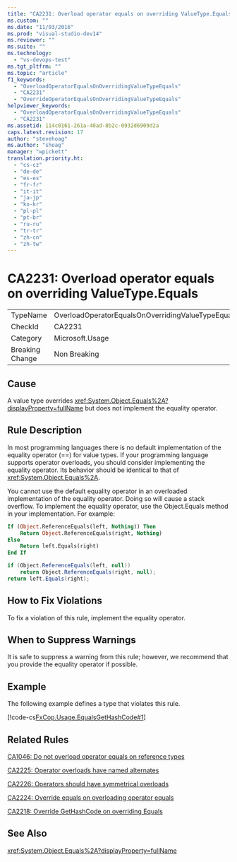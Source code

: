 ```yaml
---
title: "CA2231: Overload operator equals on overriding ValueType.Equals | Microsoft Docs"
ms.custom: ""
ms.date: "11/03/2016"
ms.prod: "visual-studio-dev14"
ms.reviewer: ""
ms.suite: ""
ms.technology: 
  - "vs-devops-test"
ms.tgt_pltfrm: ""
ms.topic: "article"
f1_keywords: 
  - "OverloadOperatorEqualsOnOverridingValueTypeEquals"
  - "CA2231"
  - "OverrideOperatorEqualsOnOverridingValueTypeEquals"
helpviewer_keywords: 
  - "OverloadOperatorEqualsOnOverridingValueTypeEquals"
  - "CA2231"
ms.assetid: 114c0161-261a-40ad-8b2c-0932d6909d2a
caps.latest.revision: 17
author: "stevehoag"
ms.author: "shoag"
manager: "wpickett"
translation.priority.ht: 
  - "cs-cz"
  - "de-de"
  - "es-es"
  - "fr-fr"
  - "it-it"
  - "ja-jp"
  - "ko-kr"
  - "pl-pl"
  - "pt-br"
  - "ru-ru"
  - "tr-tr"
  - "zh-cn"
  - "zh-tw"
---
```

# CA2231: Overload operator equals on overriding ValueType.Equals
|||  
|-|-|  
|TypeName|OverloadOperatorEqualsOnOverridingValueTypeEquals|  
|CheckId|CA2231|  
|Category|Microsoft.Usage|  
|Breaking Change|Non Breaking|  
  
## Cause  
 A value type overrides <xref:System.Object.Equals%2A?displayProperty=fullName> but does not implement the equality operator.  
  
## Rule Description  
 In most programming languages there is no default implementation of the equality operator (==) for value types. If your programming language supports operator overloads, you should consider implementing the equality operator. Its behavior should be identical to that of <xref:System.Object.Equals%2A>.  
  
 You cannot use the default equality operator in an overloaded implementation of the equality operator. Doing so will cause a stack overflow. To implement the equality operator, use the Object.Equals method in your implementation. For example:  
  
```vb  
If (Object.ReferenceEquals(left, Nothing)) Then  
    Return Object.ReferenceEquals(right, Nothing)  
Else  
    Return left.Equals(right)  
End If  
```  
  
```c#  
if (Object.ReferenceEquals(left, null))   
    return Object.ReferenceEquals(right, null);  
return left.Equals(right);  
```  
  
## How to Fix Violations  
 To fix a violation of this rule, implement the equality operator.  
  
## When to Suppress Warnings  
 It is safe to suppress a warning from this rule; however, we recommend that you provide the equality operator if possible.  
  
## Example  
 The following example defines a type that violates this rule.  
  
 [!code-cs[FxCop.Usage.EqualsGetHashCode#1](../code-quality/codesnippet/CSharp/ca2231-overload-operator-equals-on-overriding-valuetype-equals_1.cs)]  
  
## Related Rules  
 [CA1046: Do not overload operator equals on reference types](../code-quality/ca1046-do-not-overload-operator-equals-on-reference-types.md)  
  
 [CA2225: Operator overloads have named alternates](../code-quality/ca2225-operator-overloads-have-named-alternates.md)  
  
 [CA2226: Operators should have symmetrical overloads](../code-quality/ca2226-operators-should-have-symmetrical-overloads.md)  
  
 [CA2224: Override equals on overloading operator equals](../code-quality/ca2224-override-equals-on-overloading-operator-equals.md)  
  
 [CA2218: Override GetHashCode on overriding Equals](../code-quality/ca2218-override-gethashcode-on-overriding-equals.md)  
  
## See Also  
 <xref:System.Object.Equals%2A?displayProperty=fullName>